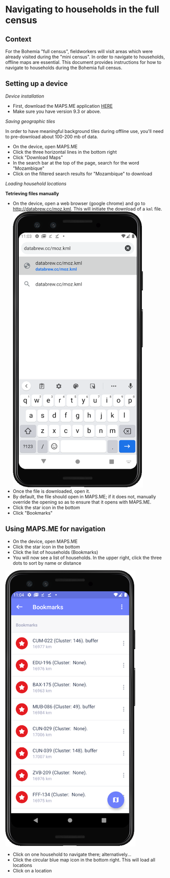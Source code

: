 # Navigating to households in the full census

## Context

For the Bohemia "full census", fieldworkers will visit areas which were already visited during the "mini census". In order to navigate to households, offline maps are essential. This document provides instructions for how to navigate to households during the Bohemia full census.


## Setting up a device

*Device installation*

- First, download the MAPS.ME application [HERE](https://play.google.com/store/apps/details?id=com.mapswithme.maps.pro&hl=en&gl=US)  
- Make sure you have version 9.3 or above.


*Saving geographic tiles*

In order to have meaningful background tiles during offline use, you'll need to pre-download about 100-200 mb of data.

- On the device, open MAPS.ME
- Click the three horizontal lines in the bottom right
- Click "Download Maps"
- In the search bar at the top of the page, search for the word "Mozambique"
- Click on the filtered search results for "Mozambique" to download


*Loading household locations*



**Tetrieving files manually**

- On the device, open a web browser (google chrome) and go to http://databrew.cc/moz.kml. This will initiate the download of a `kml` file.  
![](img/mapsme/30:5554_001.png)
- Once the file is downloaded, open it.
- By default, the file should open in MAPS.ME; if it does not, manually override the opening so as to ensure that it opens with MAPS.ME.
- Click the star icon in the bottom
- Click "Bookmarks"




## Using MAPS.ME for navigation  

- On the device, open MAPS.ME
- Click the star icon in the bottom
- Click the list of households (Bookmarks) 
- You will now see a list of households. In the upper right, click the three dots to sort by name or distance

![](img/mapsme/30:5554_005.png)

- Click on one household to navigate there; alternatively...
- Click the circular blue map icon in the bottom right. This will load all locations
- Click on a location
